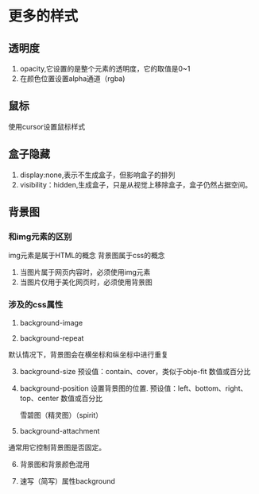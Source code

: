 # 更多的样式

## 透明度

1. opacity,它设置的是整个元素的透明度，它的取值是0~1
2. 在颜色位置设置alpha通道（rgba)

## 鼠标

使用cursor设置鼠标样式

## 盒子隐藏

1. display:none,表示不生成盒子，但影响盒子的排列
2. visibility：hidden,生成盒子，只是从视觉上移除盒子，盒子仍然占据空间。

## 背景图

### 和img元素的区别
img元素是属于HTML的概念
背景图属于css的概念
1. 当图片属于网页内容时，必须使用img元素
2. 当图片仅用于美化网页时，必须使用背景图

### 涉及的css属性
1. background-image
   
2. background-repeat

默认情况下，背景图会在横坐标和纵坐标中进行重复

3. background-size
   预设值：contain、cover，类似于obje-fit
   数值或百分比

4. background-position
   设置背景图的位置.
   预设值：left、bottom、right、top、center
   数值或百分比

   雪碧图（精灵图）（spirit）

5. background-attachment

通常用它控制背景图是否固定。

6. 背景图和背景颜色混用

7. 速写（简写）属性background

